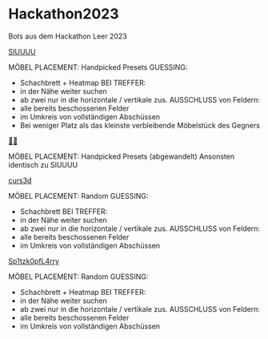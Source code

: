 # Hackathon2023

Bots aus dem Hackathon Leer 2023

[SIUUUU](src/main/java/Siuuuu.java)

MÖBEL PLACEMENT: Handpicked Presets 
GUESSING: 
- Schachbrett + Heatmap 
BEI TREFFER:
- in der Nähe weiter suchen 
- ab zwei nur in die horizontale / vertikale
zus. AUSSCHLUSS von Feldern: 
- alle bereits beschossenen Felder
- im Umkreis von vollständigen Abschüssen
- Bei weniger Platz als das kleinste verbleibende Möbelstück des Gegners

[😶‍🌫️](src/main/java/WolkenBot.java)

MÖBEL PLACEMENT: Handpicked Presets (abgewandelt)
Ansonsten identisch zu SIUUUU


[curs3d](src/main/java/Curs3d.java)

MÖBEL PLACEMENT: Random
GUESSING: 
- Schachbrett
BEI TREFFER:
- in der Nähe weiter suchen 
- ab zwei nur in die horizontale / vertikale
zus. AUSSCHLUSS von Feldern: 
- alle bereits beschossenen Felder
- im Umkreis von vollständigen Abschüssen


[Sp1tzk0pfL4rry](src/main/java/Spitzkopf.java)

MÖBEL PLACEMENT: Random
GUESSING: 
- Schachbrett + Heatmap
BEI TREFFER:
- in der Nähe weiter suchen 
- ab zwei nur in die horizontale / vertikale
zus. AUSSCHLUSS von Feldern: 
- alle bereits beschossenen Felder
- im Umkreis von vollständigen Abschüssen
